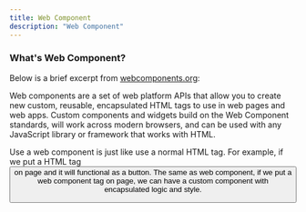 ```yaml
---
title: Web Component
description: "Web Component"
---
```


### What's Web Component?

Below is a brief excerpt from [webcomponents.org](https://www.webcomponents.org/introduction):
<p class="Alert Alert--info">
Web components are a set of web platform APIs that allow you to create new custom, 
reusable, encapsulated HTML tags to use in web pages and web apps. 
Custom components and widgets build on the Web Component standards, will work across modern browsers, 
and can be used with any JavaScript library or framework that works with HTML.
</p>

Use a web component is just like use a normal HTML tag. 
For example, if we put a HTML tag <button> on page and it will functional as a button. 
The same as web component, if we put a web component tag on page, we can have a custom component 
with encapsulated logic and style.

